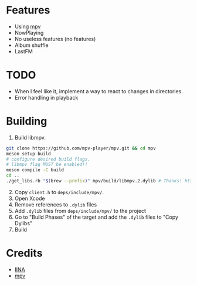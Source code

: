 # Features

* Using [mpv](https://github.com/mpv-player/mpv)
* NowPlaying
* No useless features (no features)
* Album shuffle
* LastFM

# TODO

- When I feel like it, implement a way to react to changes in directories.
- Error handling in playback

# Building
1. Build libmpv.
```sh
git clone https://github.com/mpv-player/mpv.git && cd mpv
meson setup build
# configure desired build flags. 
# libmpv flag MUST be enabled!!
meson compile -C build
cd ..
./get_libs.rb "$(brew --prefix)" mpv/build/libmpv.2.dylib # Thanks! https://github.com/iina/iina/blob/develop/other/change_lib_dependencies.rb
```
2. Copy `client.h` to `deps/include/mpv/`.
3. Open Xcode
4. Remove references to `.dylib` files
5. Add `.dylib` files from `deps/include/mpv/` to the project
6. Go to "Build Phases" of the target and add the `.dylib` files to "Copy Dylibs"
7. Build

# Credits

- [IINA](https://github.com/iina/iina)
- [mpv](https://github.com/mpv-player/mpv)
